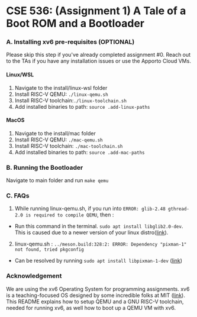 # CSE 536: (Assignment 1) A Tale of a Boot ROM and a Bootloader

### A. Installing xv6 pre-requisites (OPTIONAL)

Please skip this step if you've already completed assignment #0. Reach out to the TAs if you have any installation issues or use the Apporto Cloud VMs.

#### Linux/WSL

1. Navigate to the install/linux-wsl folder
2. Install RISC-V QEMU: `./linux-qemu.sh`
3. Install RISC-V toolchain:`./linux-toolchain.sh`
4. Add installed binaries to path: `source .add-linux-paths`

#### MacOS

1. Navigate to the install/mac folder
2. Install RISC-V QEMU: `./mac-qemu.sh`
3. Install RISC-V toolchain: `./mac-toolchain.sh`
4. Add installed binaries to path: `source .add-mac-paths`

### B. Running the Bootloader

Navigate to main folder and run `make qemu`

### C. FAQs

1. While running linux-qemu.sh, if you run into `ERROR: glib-2.48 gthread-2.0 is required to compile QEMU`, then :

- Run this command in the terminal.  `sudo apt install libglib2.0-dev`. This is caused due to a newer version of your linux distro([link](https://github.com/Xilinx/qemu/issues/40)). 

2. linux-qemu.sh : `../meson.build:328:2: ERROR: Dependency "pixman-1" not found, tried pkgconfig`

- Can be resolved by running `sudo apt install libpixman-1-dev` ([link](https://stackoverflow.com/a/39916441))

### Acknowledgement

We are using the xv6 Operating System for programming assignments. xv6 is a teaching-focused OS designed by some incredible folks at MIT ([link](https://github.com/mit-pdos/xv6-riscv.git)). This README explains how to setup QEMU and a GNU RISC-V toolchain, needed for running xv6, as well how to boot up a QEMU VM with xv6.
